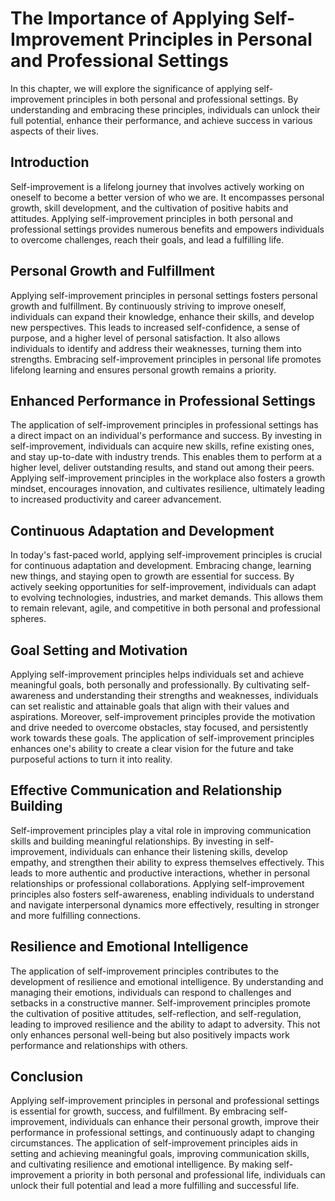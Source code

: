 The Importance of Applying Self-Improvement Principles in Personal and Professional Settings
=======================================================================================================

In this chapter, we will explore the significance of applying self-improvement principles in both personal and professional settings. By understanding and embracing these principles, individuals can unlock their full potential, enhance their performance, and achieve success in various aspects of their lives.

**Introduction**
----------------

Self-improvement is a lifelong journey that involves actively working on oneself to become a better version of who we are. It encompasses personal growth, skill development, and the cultivation of positive habits and attitudes. Applying self-improvement principles in both personal and professional settings provides numerous benefits and empowers individuals to overcome challenges, reach their goals, and lead a fulfilling life.

**Personal Growth and Fulfillment**
-----------------------------------

Applying self-improvement principles in personal settings fosters personal growth and fulfillment. By continuously striving to improve oneself, individuals can expand their knowledge, enhance their skills, and develop new perspectives. This leads to increased self-confidence, a sense of purpose, and a higher level of personal satisfaction. It also allows individuals to identify and address their weaknesses, turning them into strengths. Embracing self-improvement principles in personal life promotes lifelong learning and ensures personal growth remains a priority.

**Enhanced Performance in Professional Settings**
-------------------------------------------------

The application of self-improvement principles in professional settings has a direct impact on an individual's performance and success. By investing in self-improvement, individuals can acquire new skills, refine existing ones, and stay up-to-date with industry trends. This enables them to perform at a higher level, deliver outstanding results, and stand out among their peers. Applying self-improvement principles in the workplace also fosters a growth mindset, encourages innovation, and cultivates resilience, ultimately leading to increased productivity and career advancement.

**Continuous Adaptation and Development**
-----------------------------------------

In today's fast-paced world, applying self-improvement principles is crucial for continuous adaptation and development. Embracing change, learning new things, and staying open to growth are essential for success. By actively seeking opportunities for self-improvement, individuals can adapt to evolving technologies, industries, and market demands. This allows them to remain relevant, agile, and competitive in both personal and professional spheres.

**Goal Setting and Motivation**
-------------------------------

Applying self-improvement principles helps individuals set and achieve meaningful goals, both personally and professionally. By cultivating self-awareness and understanding their strengths and weaknesses, individuals can set realistic and attainable goals that align with their values and aspirations. Moreover, self-improvement principles provide the motivation and drive needed to overcome obstacles, stay focused, and persistently work towards these goals. The application of self-improvement principles enhances one's ability to create a clear vision for the future and take purposeful actions to turn it into reality.

**Effective Communication and Relationship Building**
-----------------------------------------------------

Self-improvement principles play a vital role in improving communication skills and building meaningful relationships. By investing in self-improvement, individuals can enhance their listening skills, develop empathy, and strengthen their ability to express themselves effectively. This leads to more authentic and productive interactions, whether in personal relationships or professional collaborations. Applying self-improvement principles also fosters self-awareness, enabling individuals to understand and navigate interpersonal dynamics more effectively, resulting in stronger and more fulfilling connections.

**Resilience and Emotional Intelligence**
-----------------------------------------

The application of self-improvement principles contributes to the development of resilience and emotional intelligence. By understanding and managing their emotions, individuals can respond to challenges and setbacks in a constructive manner. Self-improvement principles promote the cultivation of positive attitudes, self-reflection, and self-regulation, leading to improved resilience and the ability to adapt to adversity. This not only enhances personal well-being but also positively impacts work performance and relationships with others.

**Conclusion**
--------------

Applying self-improvement principles in personal and professional settings is essential for growth, success, and fulfillment. By embracing self-improvement, individuals can enhance their personal growth, improve their performance in professional settings, and continuously adapt to changing circumstances. The application of self-improvement principles aids in setting and achieving meaningful goals, improving communication skills, and cultivating resilience and emotional intelligence. By making self-improvement a priority in both personal and professional life, individuals can unlock their full potential and lead a more fulfilling and successful life.
